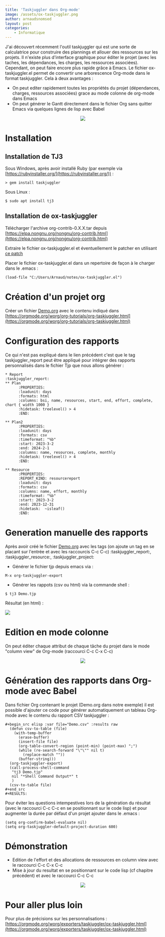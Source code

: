 ```yaml
---
title: 'Taskjuggler dans Org-mode'
image: /assets/ox-taskjuggler.png
author: arnaudsnomsed
layout: post
categories:
    - Informatique
---
```


J'ai découvert récemment l'outil taskjuggler qui est une sorte de
calculatrice pour construire des plannings et allouer des ressources
sur les projets. Il n'existe plus d'interface graphique pour éditer le
projet (avec les taches, les dépendances, les charges, les ressources
associées). Cependant, on peut faire encore plus rapide grâce à
Emacs. Le fichier ox-taskjuggler.el permet de convertir une
arborescence Org-mode dans le format taskjuggler. Cela à deux
avantages :

- On peut editer rapidement toutes les propriétés du projet
  (dépendances, charges, ressources associées) grace au mode colonne
  de org-mode dans Emacs
- On peut générer le Gantt directement dans le fichier Org sans
  quitter Emacs via quelques lignes de lisp avec Babel

<center>
<p><img src="/assets/ox-taskjuggler.png"/></p>
</center>
   
# Installation

## Installation de TJ3

Sous Windows, après avoir installé Ruby (par exemple via [https://rubyinstaller.org/](https://rubyinstaller.org/)) :

```
> gem install taskjuggler
```

<!-- more -->

Sous Linux :

```
$ sudo apt install tj3
```


## Installation de ox-taskjuggler

Télécharger l'archive org-contrib-0.X.X.tar depuis [https://elpa.nongnu.org/nongnu/org-contrib.html](https://elpa.nongnu.org/nongnu/org-contrib.html)

Extraire le fichier ox-taskjuggler.el et éventuellement le patcher en
utilisant [ce
patch](https://github.com/ArnaudSnomsed/arnaudsnomsed.github.io/blob/master/assets/ox-taskjuggler.el.patch)

Placer le fichier ox-taskjuggler.el dans un repertoire de façon à le
charger dans le .emacs :

```
(load-file "C:/Users/Arnaud/notes/ox-taskjuggler.el")

```

# Création d'un projet org

Créer un fichier [Demo.org](/assets/Demo.org) avec le contenu indiqué dans
[https://orgmode.org/worg/org-tutorials/org-taskjuggler.html](https://orgmode.org/worg/org-tutorials/org-taskjuggler.html)

# Configuration des rapports

Ce qui n'est pas expliqué dans le lien précédent c'est que le tag
taskjuggler_report peut être appliqué pour intégrer des rapports personnalisés dans le fichier Tjp que nous allons générer :

```
* Report                                                 :taskjuggler_report:
** Plan
      :PROPERTIES:
      :loadunit: days
      :formats: html
      :columns: bsi, name, resources, start, end, effort, complete, chart { width 1000 }
      :hidetask: treelevel() > 4
      :END:

** Plan2
      :PROPERTIES:
      :loadunit: days
      :formats: csv
      :timeformat: "%b"
      :start: 2023-3-2
      :end: 2024-2-1
      :columns: name, resources, complete, monthly
      :hidetask: treelevel() > 4
      :END:

** Resource
      :PROPERTIES:
      :REPORT_KIND: resourcereport
      :loadunit: days
      :formats: csv
      :columns: name, effort, monthly
      :timeformat: "%b"
      :start: 2023-3-2
      :end: 2023-12-31
      :hidetask:  ~isleaf() 
      :END:
```

# Generation manuelle des rapports

Après avoir créé le fichier [Demo.org](/assets/Demo.org) avec les tags
(on ajoute un tag en se placant sur l'entrée et avec les raccourcis
C-c C-c) :taskjuggler_report:,
:taskjuggler_resource:, :taskjuggler_project:

- Générer le fichier tjp depuis emacs via :

```
M-x org-taskjuggler-export
```

- Générer les rappots (csv ou html) via la commande shell :

```
$ tj3 Demo.tjp
```

Résultat (en html) :

![](/assets/ox-taskjuggler-html.png)

# Edition en mode colonne

On peut éditer chaque attribut de chaque tâche du projet dans le mode
"column view" de Org-mode (raccourci C-c C-x C-c)

<center>
<p><img src="/assets/ox-taskjuggler-col.png"/></p>
</center>


# Génération des rapports dans Org-mode avec Babel

Dans fichier Org contenant le projet (Demo.org dans notre exemple) il
est possible d'ajouter ce code pour générer automatiquement un tableau
Org-mode avec le contenu du rapport CSV taskjuggler :

```
#+begin_src elisp :var file="Demo.csv" :results raw
  (defun csv-to-table (file)
    (with-temp-buffer
      (erase-buffer)
      (insert-file file)
      (org-table-convert-region (point-min) (point-max) ";")
      (while (re-search-forward "\"\"" nil t)
        (replace-match ""))
      (buffer-string)))
  (org-taskjuggler-export)
  (call-process-shell-command
   "tj3 Demo.tjp"
   nil "*Shell Command Output*" t
   )
  (csv-to-table file)
#+end_src
#+RESULTS:
```

Pour éviter les questions intempestives lors de la génération du
résultat (avec le raccourci C-c C-c en se positionnant sur le code
lisp) et pour augmenter la durée par défaut d'un projet ajouter dans
le .emacs :

```
(setq org-confirm-babel-evaluate nil)
(setq org-taskjuggler-default-project-duration 600)

```


# Démonstration

- Edition de l'effort et des allocations de ressources en column view avec le raccourci C-c C-x C-c
- Mise à jour du resultat en se positionnant sur le code lisp (cf
  chapitre précédent) et avec le raccourci C-c C-c


<center>
<p><img src="/assets/ox-taskjuggler.gif"/></p>
</center>



# Pour aller plus loin

Pour plus de précisions sur les personnalisations :
[https://orgmode.org/worg/exporters/taskjuggler/ox-taskjuggler.html](https://orgmode.org/worg/exporters/taskjuggler/ox-taskjuggler.html)
